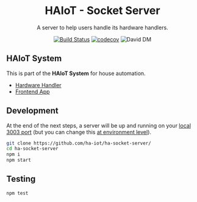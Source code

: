 <!-- The blank line below the opening "div" just makes it work -->
<div align="center">

# HAIoT - Socket Server

A server to help users handle its hardware handlers.

[![Build Status][travis_badge]][travis_link]
[![codecov][codecov_badge]][codecov_link]
![David DM][david_dependencies]
</div>

## HAIoT System

This is part of the **HAIoT System** for house automation.

- [Hardware Handler][hardware_handler_link]
- [Frontend App][frontend_app_link]

## Development

At the end of the next steps, a server will be up and running on your [local 3003 port](http://localhost:3003/)
(but you can change this [at environment level](.env.example)).

```bash
git clone https://github.com/ha-iot/ha-socket-server/
cd ha-socket-server
npm i
npm start
```

## Testing

```bash
npm test
```

[hardware_handler_link]: https://github.com/ha-iot/hardware-handler/
[frontend_app_link]: https://github.com/ha-iot/ha-frontend/
[travis_badge]: https://travis-ci.org/ha-iot/ha-socket-server.svg?branch=master
[travis_link]: https://travis-ci.org/ha-iot/ha-socket-server
[codecov_badge]: https://codecov.io/gh/ha-iot/ha-socket-server/branch/master/graph/badge.svg
[codecov_link]: https://codecov.io/gh/ha-iot/ha-socket-server
[david_dependencies]: https://david-dm.org/ha-iot/ha-socket-server.svg
